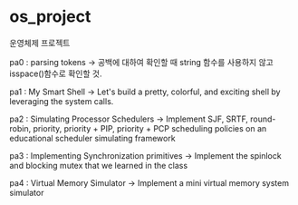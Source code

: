 # os_project
운영체제 프로젝트 

pa0 : parsing tokens
-> 공백에 대하여 확인할 때 string 함수를 사용하지 않고 isspace()함수로 확인할 것.

pa1 : My Smart Shell
-> Let's build a pretty, colorful, and exciting shell by leveraging the system calls.

pa2 : Simulating Processor Schedulers
-> Implement SJF, SRTF, round-robin, priority, priority + PIP, priority + PCP 
scheduling policies on an educational scheduler simulating framework

pa3 : Implementing Synchronization primitives
-> Implement the spinlock and blocking mutex that we learned in the class

pa4 : Virtual Memory Simulator
-> Implement a mini virtual memory system simulator
